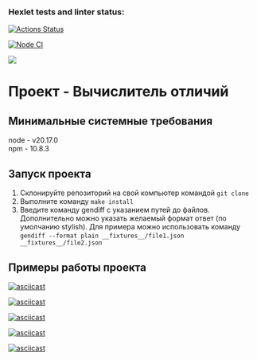 ### Hexlet tests and linter status:
[![Actions Status](https://github.com/DramaLam/frontend-project-46/actions/workflows/hexlet-check.yml/badge.svg)](https://github.com/DramaLam/frontend-project-46/actions)

[![Node CI](https://github.com/DramaLam/frontend-project-46/actions/workflows/check-project.yml/badge.svg)](https://github.com/DramaLam/frontend-project-46/actions/workflows/check-project.yml)

<a href="https://codeclimate.com/github/DramaLam/frontend-project-46/maintainability"><img src="https://api.codeclimate.com/v1/badges/538c5e3b8b40ac6d1c5a/maintainability" /></a>

# Проект - Вычислитель отличий

## Минимальные системные требования
node - v20.17.0<br>
npm - 10.8.3

## Запуск проекта
1. Склонируйте репозиторий на свой компьютер командой ```git clone```
2. Выполните команду ```make install```
3. Введите команду gendiff с указанием путей до файлов. Дополнительно можно указать желаемый формат ответ (по умолчанию stylish).
   Для примера можно использовать команду ```gendiff --format plain __fixtures__/file1.json __fixtures__/file2.json```

## Примеры работы проекта
[![asciicast](https://asciinema.org/a/5A2nVbwAzZ13z6cAFTU4goFh4.svg)](https://asciinema.org/a/5A2nVbwAzZ13z6cAFTU4goFh4)

[![asciicast](https://asciinema.org/a/LOLETKIcNS60QG5u42HOWUAoF.svg)](https://asciinema.org/a/LOLETKIcNS60QG5u42HOWUAoF)

[![asciicast](https://asciinema.org/a/DVh0CdjRbEHAjMqrCdnfOR6Pu.svg)](https://asciinema.org/a/DVh0CdjRbEHAjMqrCdnfOR6Pu)

[![asciicast](https://asciinema.org/a/Id7ZoNZ4zyfbTHiHu8Bzl1MWv.svg)](https://asciinema.org/a/Id7ZoNZ4zyfbTHiHu8Bzl1MWv)

[![asciicast](https://asciinema.org/a/zoyx60oJLnJQmF1PkcswZZx0l.svg)](https://asciinema.org/a/zoyx60oJLnJQmF1PkcswZZx0l)
